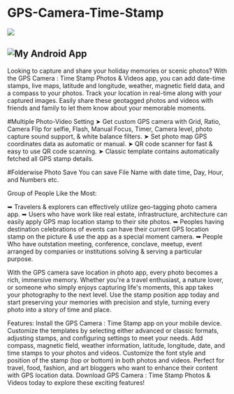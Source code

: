 # GPS-Camera-Time-Stamp

![](https://play-lh.googleusercontent.com/4MeT0YitpkHv4VgRaW1bttvEPCbOWfQLMG3gp6alUze3tt78Orux2VKhZ4pH0XxNe3w=w240-h480-rw)

## ![My Android App]([https://raw.githubusercontent.com/username/repo-name/main/assets/images/app-icon.png](https://play.google.com/store/apps/details?id=gpsmap.camera.location))

Looking to capture and share your holiday memories or scenic photos? With the GPS Camera : Time Stamp Photos & Videos app, you can add date-time stamps, live maps, latitude and longitude, weather, magnetic field data, and a compass to your photos. Track your location in real-time along with your captured images. Easily share these geotagged photos and videos with friends and family to let them know about your memorable moments.

#Multiple Photo-Video Setting
➤ Get custom GPS camera with Grid, Ratio, Camera Flip for selfie, Flash, Manual Focus, Timer, Camera level, photo capture sound support, & white balance filters.
➤ Set photo map GPS coordinates data as automatic or manual.
➤ QR code scanner for fast & easy to use QR code scanning.
➤ Classic template contains automatically fetched all GPS stamp details.

#Folderwise Photo Save
You can save File Name with date time, Day, Hour, and Numbers etc.

Group of People Like the Most:

➥ Travelers & explorers can effectively utilize geo-tagging photo camera app.
➥ Users who have work like real estate, infrastructure, architecture can easily apply GPS map location stamp to their site photos.
➥ Peoples having destination celebrations of events can have their current GPS location stamp on the picture & use the app as a special moment camera.
➥ People Who have outstation meeting, conference, conclave, meetup, event arranged by companies or institutions solving & serving a particular purpose.

With the GPS camera save location in photo app, every photo becomes a rich, immersive memory. Whether you're a travel enthusiast, a nature lover, or someone who simply enjoys capturing life's moments, this app takes your photography to the next level. Use the stamp position app today and start preserving your memories with precision and style, turning every photo into a story of time and place.

Features:
Install the GPS Camera : Time Stamp app on your mobile device.
Customize the templates by selecting either advanced or classic formats, adjusting stamps, and configuring settings to meet your needs.
Add compass, magnetic field, weather information, latitude, longitude, date, and time stamps to your photos and videos.
Customize the font style and position of the stamp (top or bottom) in both photos and videos.
Perfect for travel, food, fashion, and art bloggers who want to enhance their content with GPS location data. Download GPS Camera : Time Stamp Photos & Videos today to explore these exciting features!
